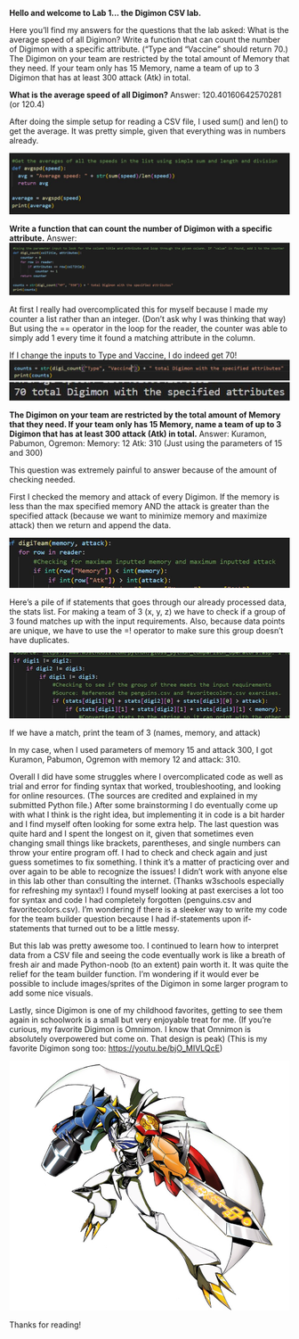 


**Hello and welcome to Lab 1... the Digimon CSV lab.**

Here you’ll find my answers for the questions that the lab asked:
What is the average speed of all Digimon?
Write a function that can count the number of Digimon with a specific attribute. (“Type and “Vaccine” should return 70.)
The Digimon on your team are restricted by the total amount of Memory that they need. If your team only has 15 Memory, name a team of up to 3 Digimon that has at least 300 attack (Atk) in total.

**What is the average speed of all Digimon?**
Answer: 120.40160642570281 (or 120.4)

After doing the simple setup for reading a CSV file, I used sum() and len() to get the average. It was pretty simple, given that everything was in numbers already. 

![Speed](https://github.com/rubberducky3173/site/blob/master/assets/img/speed.JPG?raw=true)


**Write a function that can count the number of Digimon with a specific attribute.**
Answer:
![Counter](https://github.com/rubberducky3173/site/blob/master/assets/img/counter.JPG?raw=true)

At first I really had overcomplicated this for myself because I made my counter a list rather than an integer. (Don’t ask why I was thinking that way) But using the == operator in the loop for the reader, the counter was able to simply add 1 every time it found a matching attribute in the column.

If I change the inputs to Type and Vaccine, I do indeed get 70!
![Vaccine1](https://github.com/rubberducky3173/site/blob/master/assets/img/vaccine.JPG?raw=true)
![Vaccine2](https://github.com/rubberducky3173/site/blob/master/assets/img/vaccine2.JPG?raw=true)


**The Digimon on your team are restricted by the total amount of Memory that they need. If your team only has 15 Memory, name a team of up to 3 Digimon that has at least 300 attack (Atk) in total.**
Answer: Kuramon, Pabumon, Ogremon: Memory: 12 Atk: 310 (Just using the parameters of 15 and 300)

This question was extremely painful to answer because of the amount of checking needed.

First I checked the memory and attack of every Digimon. If the memory is less than the max specified memory AND the attack is greater than the specified attack (because we want to minimize memory and maximize attack) then we return and append the data.

![Team1](https://github.com/rubberducky3173/site/blob/master/assets/img/team1.JPG?raw=true)

Here’s a pile of if statements that goes through our already processed data, the stats list. For making a team of 3 (x, y, z) we have to check if a group of 3 found matches up with the input requirements. Also, because data points are unique, we have to use the =! operator to make sure this group doesn’t have duplicates.

![Team243](https://github.com/rubberducky3173/site/blob/master/assets/img/team243.JPG?raw=true)

If we have a match, print the team of 3 (names, memory, and attack)

In my case, when I used parameters of memory 15 and attack 300, I got  Kuramon, Pabumon, Ogremon with memory 12 and attack: 310.

Overall I did have some struggles where I overcomplicated code as well as trial and error for finding syntax that worked, troubleshooting, and looking for online resources. (The sources are credited and explained in my submitted Python file.) After some brainstorming I do eventually come up with what I think is the right idea, but implementing it in code is a bit harder and I find myself often looking for some extra help. The last question was quite hard and I spent the longest on it, given that sometimes even changing small things like brackets, parentheses, and single numbers can throw your entire program off. I had to check and check again and just guess sometimes to fix something. I think it’s a matter of practicing over and over again to be able to recognize the issues! I didn’t work with anyone else in this lab other than consulting the internet. (Thanks w3schools especially for refreshing my syntax!) I found myself looking at past exercises a lot too for syntax and code I had completely forgotten (penguins.csv and favoritecolors.csv). I’m wondering if there is a sleeker way to write my code for the team builder question because I had if-statements upon if-statements that turned out to be a little messy. 


But this lab was pretty awesome too. I continued to learn how to interpret data from a CSV file and seeing the code eventually work is like a breath of fresh air and made Python-noob (to an extent) pain worth it. It was quite the relief for the team builder function. I’m wondering if it would ever be possible to include images/sprites of the Digimon in some larger program to add some nice visuals.

Lastly, since Digimon is one of my childhood favorites, getting to see them again in schoolwork is a small but very enjoyable treat for me. 
(If you’re curious, my favorite Digimon is Omnimon. I know that Omnimon is absolutely overpowered but come on. That design is peak)
(This is my favorite Digimon song too: https://youtu.be/bjO_MIVLQcE)

![Omnimon](https://github.com/rubberducky3173/site/blob/master/assets/img/omnimon.png?raw=true)


Thanks for reading!
